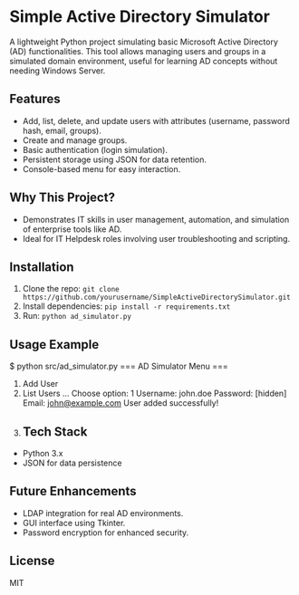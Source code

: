 # Simple Active Directory Simulator

A lightweight Python project simulating basic Microsoft Active Directory (AD) functionalities. This tool allows managing users and groups in a simulated domain environment, useful for learning AD concepts without needing Windows Server.

## Features
- Add, list, delete, and update users with attributes (username, password hash, email, groups).
- Create and manage groups.
- Basic authentication (login simulation).
- Persistent storage using JSON for data retention.
- Console-based menu for easy interaction.

## Why This Project?
- Demonstrates IT skills in user management, automation, and simulation of enterprise tools like AD.
- Ideal for IT Helpdesk roles involving user troubleshooting and scripting.

## Installation
1. Clone the repo: `git clone https://github.com/yourusername/SimpleActiveDirectorySimulator.git`
2. Install dependencies: `pip install -r requirements.txt`
3. Run: `python ad_simulator.py`

## Usage Example
$ python src/ad_simulator.py === AD Simulator Menu ===
1.  Add User
2.  List Users … Choose option: 1 Username: john.doe Password: [hidden] Email: john@example.com User added successfully!
3.  ## Tech Stack
- Python 3.x
- JSON for data persistence

## Future Enhancements
- LDAP integration for real AD environments.
- GUI interface using Tkinter.
- Password encryption for enhanced security.

## License
MIT
